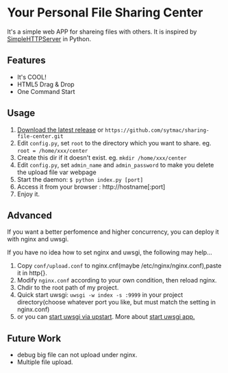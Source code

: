 # Your Personal File Sharing Center

It's a simple web APP for shareing files with others. It is inspired 
by [SimpleHTTPServer](http://docs.python.org/2/library/simplehttpserver.html) in Python.

## Features
* It's COOL!
* HTML5 Drag & Drop
* One Command Start

## Usage
1. [Download the latest release](https://github.com/sytmac/sharing-file-center/archive/master.zip) or `https://github.com/sytmac/sharing-file-center.git`
2. Edit `config.py`, set `root` to the directory which you want to share. eg. `root = /home/xxx/center`
3. Create this dir if it doesn't exist. eg. `mkdir /home/xxx/center`
4. Edit `config.py`, set `admin_name` and `admin_password` to make you  delete the upload file var webpage
5. Start the daemon: `$ python index.py [port]`
6. Access it from your browser : http://hostname[:port]
7. Enjoy it.

## Advanced
If you want a better perfomence and higher concurrency, you can deploy it with nginx and uwsgi.  

If you have no idea how to set nginx and uwsgi, the following may help...

1. Copy `conf/upload.conf` to nginx.cnf(maybe /etc/nginx/nginx.conf),paste it in http{}.
2. Modify `nginx.conf` according to your own condition, then reload nginx.
3. Chdir to the root path of my project.
4. Quick start uwsgi: `uwsgi -w index -s :9999` in your project directory(choose whatever port you like, but must match the setting in nginx.conf)
5. or you can [start uwsgi via upstart](http://uwsgi-docs.readthedocs.org/en/latest/Upstart.html). More about [start uwsgi app.](http://uwsgi-docs.readthedocs.org/en/latest/WSGIquickstart.html)

## Future Work
* debug big file can not upload under nginx.
* Multiple file upload.

